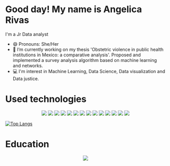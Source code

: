 # Good day! My name is Angelica Rivas

I'm a Jr Data analyst

- 😄 Pronouns: She/Her
- 🔭 I’m currently working on my thesis 'Obstetric violence in public health institutions in Mexico: a comparative analysis'. Proposed and implemented a survey analysis algorithm based on machine learning and networks.
- 💻 I'm interest in Machine Learning, Data Science, Data visualization and Data justice.

# Used technologies
<p align="center">
  <img src="https://img.shields.io/badge/c%23-%23239120.svg?style=for-the-badge&logo=c-sharp&logoColor=white"/> 
  <img src="https://img.shields.io/badge/html5-%23E34F26.svg?style=for-the-badge&logo=html5&logoColor=white"/> 
  
  <img src="https://img.shields.io/badge/Python-14354C?style=for-the-badge&logo=python&logoColor=white"/> 
  <img src= "https://img.shields.io/badge/pandas-%23150458.svg?style=for-the-badge&logo=pandas&logoColor=white)"/> 
  <img src="https://img.shields.io/badge/Matplotlib-%23ffffff.svg?style=for-the-badge&logo=Matplotlib&logoColor=black"/> 
  <img src="https://img.shields.io/badge/scikit--learn-%23F7931E.svg?style=for-the-badge&logo=scikit-learn&logoColor=white"/> 
  <img src="https://img.shields.io/badge/numpy-%23013243.svg?style=for-the-badge&logo=numpy&logoColor=white"/> 
  <img src="https://img.shields.io/badge/Plotly-%233F4F75.svg?style=for-the-badge&logo=plotly&logoColor=white"/>
  <img src="https://img.shields.io/badge/Apache_Spark-FFFFFF?style=for-the-badge&logo=apachespark&logoColor=#E35A16"/>  
  
  <img src="https://img.shields.io/badge/Linux-FCC624?style=for-the-badge&logo=linux&logoColor=black"/> 
  <img src="https://img.shields.io/badge/latex-%23008080.svg?style=for-the-badge&logo=latex&logoColor=white"/> 
  
  <img src="https://img.shields.io/badge/git-%23F05033.svg?style=for-the-badge&logo=git&logoColor=white"/> 
  <img src="https://img.shields.io/badge/mysql-%2300f.svg?style=for-the-badge&logo=mysql&logoColor=white"/> 
  <img src="https://img.shields.io/badge/Microsoft_Office-D83B01?style=for-the-badge&logo=microsoft-office&logoColor=white"/> 

 [![Top Langs](https://github-readme-stats.vercel.app/api/top-langs/?username=an-rivas&layout=compact&theme=dracula&show_icons=true)](https://github.com/an-rivas)
</p>

# Education
<p align="center">
  <img src="https://img.shields.io/badge/Datacamp-05192D?style=for-the-badge&logo=datacamp&logoColor=65FF8F"/> 
</p>
